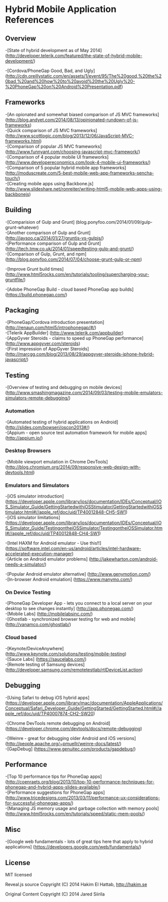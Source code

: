 # Hybrid Mobile Application References

## Overview

-[State of hybrid development as of May 2014] (http://developer.telerik.com/featured/the-state-of-hybrid-mobile-development/)  

-[Cordova/PhoneGap Good, Bad, and Ugly] (http://cdn.oreillystatic.com/en/assets/1/event/95/The%20good,%20the%20bad,%20and%20how%20to%20avoid%20the%20Ugly%20-%20PhoneGap%20on%20Android%20Presentation.pdf)  

## Frameworks

-[An opionated and somewhat biased comparison of JS MVC frameworks] (http://blog.andyet.com/2014/08/13/opinionated-rundown-of-js-frameworks)  
-[Quick comparison of JS MVC frameworks] (http://www.scottlogic.com/blog/2013/12/06/JavaScript-MVC-frameworks.html)  
-[Comparison of popular JS MVC frameworks] (http://www.funnyant.com/choosing-javascript-mvc-framework/)  
-[Comparison of 4 popular mobile UI frameworks] (http://www.developereconomics.com/look-4-mobile-ui-frameworks/)  
-[Comparison of 5 popular hybrid mobile app frameworks] (http://moduscreate.com/5-best-mobile-web-app-frameworks-sencha-touch/)  
-[Creating mobile apps using Backbone.js] (http://www.slideshare.net/ronreiter/writing-html5-mobile-web-apps-using-backbonejs)  

## Building

-[Comparision of Gulp and Grunt] (blog.ponyfoo.com/2014/01/09/gulp-grunt-whatever)  
-[Another comparison of Gulp and Grunt] (http://jaysoo.ca/2014/01/27/gruntjs-vs-gulpjs/)  
-[Performance comparison of Gulp and Grunt] (http://tech.tmw.co.uk/2014/01/speedtesting-gulp-and-grunt/)  
-[Comparison of Gulp, Grunt, and npm] (http://blog.ponyfoo.com/2014/07/04/choose-grunt-gulp-or-npm)  

-[Improve Grunt build times] (http://www.html5rocks.com/en/tutorials/tooling/supercharging-your-gruntfile/)  

-[Adobe PhoneGap Build - cloud based PhoneGap app builds] (https://build.phonegap.com/)  

## Packaging

-[PhoneGap/Cordova introduction presentation] (http://renaun.com/html5/introphonegap/#/)  
-[Telerik AppBuilder] (http://www.telerik.com/appbuilder)  
-[AppGyver Steroids - claims to speed up PhoneGap performance] (http://www.appgyver.com/steroids)  
-[First impression of AppGyver Steroids] (http://marcgg.com/blog/2013/08/29/appgyver-steroids-iphone-hybrid-javascript/)  

## Testing

-[Overview of testing and debugging on mobile devices] (http://www.smashingmagazine.com/2014/09/03/testing-mobile-emulators-simulators-remote-debugging/)  

### Automation
-[Automated testing of hybrid applications on Android] (http://slides.com/bowserj/oscon2013#/)  
-[Appium - open source test automation framework for mobile apps] (http://appium.io/)  

### Desktop Browsers
-[Mobile viewport emulation in Chrome DevTools] (http://blog.chromium.org/2014/09/responsive-web-design-with-devtools.html)  

### Emulators and Simulators

-[iOS simulator introduction] (https://developer.apple.com/library/ios/documentation/IDEs/Conceptual/iOS_Simulator_Guide/GettingStartedwithiOSStimulator/GettingStartedwithiOSStimulator.html#//apple_ref/doc/uid/TP40012848-CH5-SW1)  
-[iOS simulator limitations] (https://developer.apple.com/library/ios/documentation/IDEs/Conceptual/iOS_Simulator_Guide/TestingontheiOSSimulator/TestingontheiOSSimulator.html#//apple_ref/doc/uid/TP40012848-CH4-SW1)  

-[Intel HAXM for Android emulator - Use this!!] (https://software.intel.com/en-us/android/articles/intel-hardware-accelerated-execution-manager)  
-[Article on Android emulator problems] (http://jakewharton.com/android-needs-a-simulator/)  

-[Popular Android emulator alternative] (http://www.genymotion.com/)  
-[In-browser Android emulation] (https://www.manymo.com/)  

### On Device Testing
-[PhoneGap Developer App - lets you connect to a local server on your desktop to see changes instantly] (http://app.phonegap.com/)  
-[Mobile Labs] (http://mobilelabsinc.com/)  
-[Ghostlab - synchronized browser testing for web and mobile] (http://vanamco.com/ghostlab/)  

### Cloud based
-[Keynote/DeviceAnywhere] (http://www.keynote.com/solutions/testing/mobile-testing)  
-[Sauce Labs] (https://saucelabs.com/)  
-[Remote testing of Samsung devices] (http://developer.samsung.com/remotetestlab/rtlDeviceList.action)  

## Debugging

-[Using Safari to debug iOS hybrid apps] (https://developer.apple.com/library/mac/documentation/AppleApplications/Conceptual/Safari_Developer_Guide/GettingStarted/GettingStarted.html#//apple_ref/doc/uid/TP40007874-CH2-SW20)  

-[Chrome DevTools remote debugging on Android] (https://developer.chrome.com/devtools/docs/remote-debugging)  

-[Weinre - great for debugging older Android and iOS versions] (http://people.apache.org/~pmuellr/weinre-docs/latest/)  
-[GapDebug] (https://www.genuitec.com/products/gapdebug/)  

## Performance

-[Top 10 performance tips for PhoneGap apps] (http://coenraets.org/blog/2013/10/top-10-performance-techniques-for-phonegap-and-hybrid-apps-slides-available/)  
-[Performance suggestions for PhoneGap apps] (http://www.tricedesigns.com/2013/03/11/performance-ux-considerations-for-successful-phonegap-apps/)  
-[Managing JS memory usage and garbage collection with memory pools] (http://www.html5rocks.com/en/tutorials/speed/static-mem-pools/)  

## Misc

-[Google web fundamentals - lots of great tips here that apply to hybrid applications] (https://developers.google.com/web/fundamentals/)  

## License

MIT licensed

Reveal.js source
Copyright (C) 2014 Hakim El Hattab, http://hakim.se

Original Content
Copyright (C) 2014 Jared Siirila

